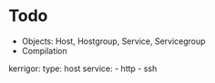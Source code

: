 # Todo

* Objects: Host, Hostgroup, Service, Servicegroup
* Compilation

kerrigor:
  type: host
  service:
    - http
    - ssh
